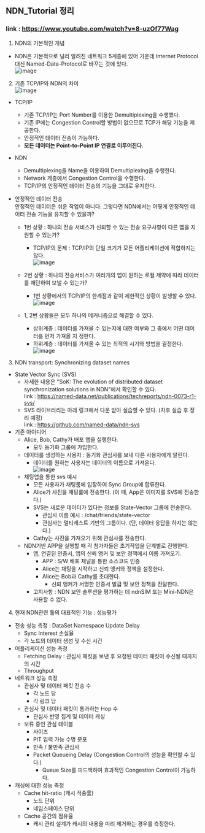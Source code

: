## NDN_Tutorial 정리   
### link : https://www.youtube.com/watch?v=8-uzOf77Wag
1. NDN의 기본적인 개념
- NDN은 기본적으로 널리 알려진 네트워크 5계층에 있어 가운데 Internet Protocol 대신 Named-Data-Protocol로 바꾸는 것에 있다.   
![image](https://user-images.githubusercontent.com/110087545/235481669-406c8a07-d354-4095-b87b-19ac5f89e34c.png)
2. 기존 TCP/IP와 NDN의 차이   
![image](https://user-images.githubusercontent.com/110087545/235824932-f71d45f8-2061-4f5f-a223-46464445546e.png)   
- TCP/IP
    + 기존 TCP/IP는 Port Number를 이용한 Demultiplexing을 수행했다.
    + 기존 IP에는 Congestion Control할 방법이 없으므로 TCP가 해당 기능을 제공한다.
    + 안정적인 데이터 전송이 가능하다.
    + <b>모든 데이터는 Point-to-Point IP 연결로 이루어진다.</b>
- NDN
    + Demultiplexing을 Name을 이용하여 Demultiplexing을 수행한다.
    + Network 계층에서 Congestion Control을 수행한다.
    + TCP/IP의 안정적인 데이터 전송의 기능을 그대로 유지한다.
   
- 안정적인 데이터 전송   
    안정적인 데이터은 쉬운 작업이 아니다. 그렇다면 NDN에서는 어떻게 안정적인 데이터 전송 기능을 유지할 수 있을까?   
    + 1번 상황 : 하나의 전송 서비스가 신뢰할 수 있는 전송 요구사항이 다른 앱을 지원할 수 있는가?
        + TCP/IP의 문제 : TCP/IP의 단일 크기가 모든 어플리케이션에 적합하지는 않다.   
    ![image](https://user-images.githubusercontent.com/110087545/235827152-8f797540-e619-4ac7-9ea7-0d9135eb1619.png)
    + 2번 상황 : 하나의 전송서비스가 여러개의 앱이 원하는 로컬 제약에 따라 데이터를 재단하여 보낼 수 있는가?
        + 1번 상황에서의 TCP/IP의 한계점과 같이 제한적인 상황이 발생할 수 있다.
    ![image](https://user-images.githubusercontent.com/110087545/235827396-4469cd65-6532-4534-9e87-5dd01089542e.png)

    + 1, 2번 상황들은 모두 하나의 메커니즘으로 해결할 수 있다.
        + 상위계층 : 데이터를 가져올 수 있는지에 대한 여부와 그 중에서 어떤 데이터를 먼저 가져올 지 정한다.
        + 하위계층 : 데이터를 가져올 수 있는 최적의 시기와 방법을 결정한다.   
![image](https://user-images.githubusercontent.com/110087545/235827830-55011fd4-258b-4113-904e-6e9ec554f065.png)   
3. NDN transport: Synchronizing dataset names
- State Vector Sync (SVS)
    + 자세한 내용은 "SoK: The evolution of distributed dataset synchronization solutions in NDN"에서 확인할 수 있다.   
    link : https://named-data.net/publications/techreports/ndn-0073-r1-svs/
    + SVS 라이브러리는 아래 링크에서 다운 받아 실습할 수 있다. (차후 실습 후 정리 예정)   
    link : https://github.com/named-data/ndn-svs
- 기존 아이디어
    + Alice, Bob, Cathy가 배포 앱을 실행한다.
        * 모두 동기화 그룹에 가입한다.
    + 데이터를 생성하는 사용자 : 동기화 관심사를 보내 다른 사용자에게 알린다.
        * 데이터를 원하는 사용자는 데이터의 이름으로 가져온다.   
        ![image](https://user-images.githubusercontent.com/110087545/235828877-8226fb10-459b-4089-8d56-73397c79342e.png)
    + 채팅앱을 통한 svs 예시
        * 모든 사용자가 채팅룸에 입장하여 Sync Group에 합류한다.
        * Alice가 사진을 채팅룸에 전송한다. (이 때, App은 이미지를 SVS에 전송한다.)
        * SVS는 새로운 데이터가 있다는 정보를 State-Vector 그룹에 전송한다.
            - 관심사 이름 예시 : /chat/friends/state-vector
            - 관심사는 멀티캐스트 기반의 그룹이다. (단, 데이터 응답을 하지는 않는다.)
        * Cathy는 사진을 가져오기 위해 관심사를 전송한다.
    + NDN기반 APP을 실행할 때 각 참가자들은 초기작업을 단계별로 진행한다.
        - 앱, 연결된 인증서, 앱의 신뢰 앵커 및 보안 정책에서 이름 가져오기.
            - APP : S/W 배포 채널을 통한 소스코드 인증
            - Alice는 채팅을 시작하고 신뢰 앵커와 정책을 설정한다.
            - Alice는 Bob과 Cathy를 초대한다.
                - 신뢰 앵커가 서명한 인증서 발급 및 보안 정책을 전달한다.
        - 고지사항 : NDN 보안 솔루션을 평가하는 데 ndnSIM 또는 Mini-NDN은 사용할 수 없다.

4. 현재 NDN관련 툴의 대표적인 기능 : 성능평가
- 전송 성능 측정 : DataSet Namespace Update Delay
    + Sync Interest 손실율
    + 각 노드의 데이터 생성 및 수신 시간
- 어플리케이션 성능 측정
    + Fetching Delay : 관심사 패킷을 보낸 후 요청된 데이터 패킷이 수신될 때까지의 시간
    + Throughput
- 네트워크 성능 측정
    + 관심사 및 데이터 패킷 전송 수
        + 각 노드 당
        + 각 링크 당
    + 관심사 및 데이터 패킷이 통과하는 Hop 수
        + 관심사 반영 집계 및 데이터 캐싱
    + 보류 중인 관심 테이블
        + 사이즈
        + PIT 입력 가능 수명 분포
        + 만족 / 불만족 관심사
        + Packet Queueing Delay (Congestion Control의 성능을 확인할 수 있다.)
            + Queue Size를 피드백하여 효과적인 Congestion Control이 가능하다.
- 캐싱에 대한 성능 측정
    + Cache hit-ratio (캐시 적중률)
        + 노드 단위
        + 네임스페이스 단위
    + Cache 공간의 점유율
        + 캐시 관리 설계가 캐시의 내용을 미리 제거하는 경우를 측정한다.
